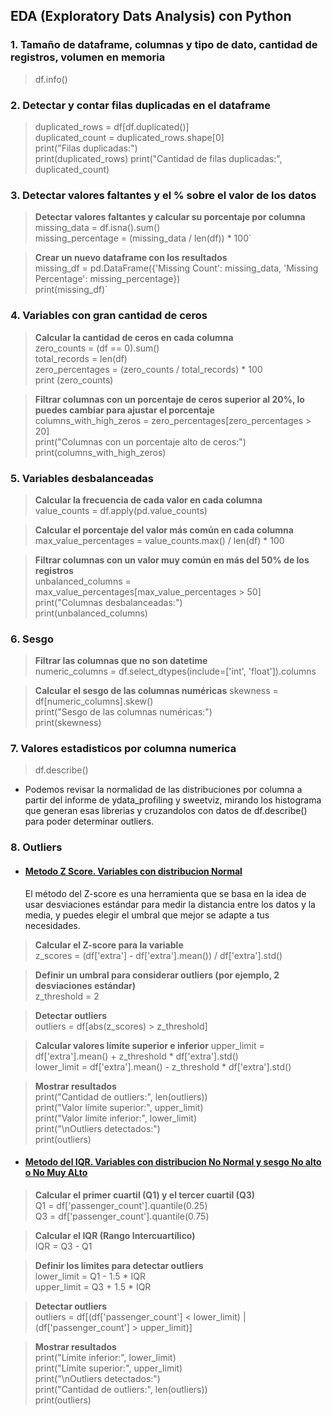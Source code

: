 ## EDA (Exploratory Dats Analysis) con Python

### 1. Tamaño de dataframe, columnas y tipo de dato, cantidad de registros, volumen en memoria

>df.info()

### 2. Detectar y contar filas duplicadas en el dataframe  
>duplicated_rows = df[df.duplicated()]  
>duplicated_count = duplicated_rows.shape[0]  
>print("Filas duplicadas:")  
>print(duplicated_rows)
>print("Cantidad de filas duplicadas:", duplicated_count)

### 3. Detectar valores faltantes y el % sobre el valor de los datos  

> **Detectar valores faltantes y calcular su porcentaje por columna**  
>missing_data = df.isna().sum()  
>missing_percentage = (missing_data / len(df)) * 100`

> **Crear un nuevo dataframe con los resultados**  
>missing_df = pd.DataFrame({'Missing Count': missing_data, 'Missing Percentage': missing_percentage})  
>print(missing_df)`  

### 4. Variables con gran cantidad de ceros  

> **Calcular la cantidad de ceros en cada columna**  
> zero_counts = (df == 0).sum()  
> total_records = len(df)  
> zero_percentages = (zero_counts / total_records) * 100  
> print (zero_counts)

> **Filtrar columnas con un porcentaje de ceros superior al 20%, lo puedes cambiar para ajustar el porcentaje**  
> columns_with_high_zeros = zero_percentages[zero_percentages > 20]  
> print("Columnas con un porcentaje alto de ceros:")  
> print(columns_with_high_zeros)

### 5. Variables desbalanceadas
> **Calcular la frecuencia de cada valor en cada columna**  
> value_counts = df.apply(pd.value_counts)  

> **Calcular el porcentaje del valor más común en cada columna**  
> max_value_percentages = value_counts.max() / len(df) * 100  

> **Filtrar columnas con un valor muy común en más del 50% de los registros**  
> unbalanced_columns = max_value_percentages[max_value_percentages > 50]  
> print("Columnas desbalanceadas:")  
> print(unbalanced_columns)  

### 6. Sesgo
> **Filtrar las columnas que no son datetime**  
> numeric_columns = df.select_dtypes(include=['int', 'float']).columns  

> **Calcular el sesgo de las columnas numéricas**
> skewness = df[numeric_columns].skew()  
> print("Sesgo de las columnas numéricas:")  
> print(skewness)  

### 7. Valores estadisticos por columna numerica
> df.describe()

- Podemos revisar la normalidad de las distribuciones por columna a partir del informe de ydata_profiling y sweetviz, mirando los histograma que generan esas librerias y cruzandolos con datos de df.describe() para poder determinar outliers.

### 8. Outliers

- #### <ins>Metodo Z Score. Variables con distribucion Normal</ins>  
  El método del Z-score es una herramienta que se basa en la idea de usar desviaciones estándar para medir la distancia       entre los datos y la media, y puedes elegir el umbral que mejor se adapte a tus necesidades.  

>  **Calcular el Z-score para la variable**  
> z_scores = (df['extra'] - df['extra'].mean()) / df['extra'].std()  

> **Definir un umbral para considerar outliers (por ejemplo, 2 desviaciones estándar)**  
> z_threshold = 2  

> **Detectar outliers**  
> outliers = df[abs(z_scores) > z_threshold]  

> **Calcular valores límite superior e inferior**
> upper_limit = df['extra'].mean() + z_threshold * df['extra'].std()  
> lower_limit = df['extra'].mean() - z_threshold * df['extra'].std()  

> **Mostrar resultados**  
> print("Cantidad de outliers:", len(outliers))  
> print("Valor límite superior:", upper_limit)  
> print("Valor límite inferior:", lower_limit)  
> print("\nOutliers detectados:")  
> print(outliers)

- #### <ins>Metodo del IQR. Variables con distribucion No Normal y sesgo No alto o No Muy ALto </ins>  

> **Calcular el primer cuartil (Q1) y el tercer cuartil (Q3)**  
> Q1 = df['passenger_count'].quantile(0.25)  
> Q3 = df['passenger_count'].quantile(0.75)  

> **Calcular el IQR (Rango Intercuartílico)**  
> IQR = Q3 - Q1  

> **Definir los límites para detectar outliers**  
> lower_limit = Q1 - 1.5 * IQR  
> upper_limit = Q3 + 1.5 * IQR  

> **Detectar outliers**  
> outliers = df[(df['passenger_count'] < lower_limit) | (df['passenger_count'] > upper_limit)]  

> **Mostrar resultados**  
> print("Límite inferior:", lower_limit)  
> print("Límite superior:", upper_limit)  
> print("\nOutliers detectados:")  
> print("Cantidad de outliers:", len(outliers))  
> print(outliers)  
